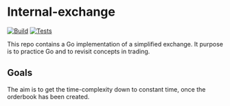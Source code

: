 # Internal-exchange
[![Build](https://github.com/potrzebie-glitch/internal-exchange/actions/workflows/build.yaml/badge.svg)](https://github.com/potrzebie-glitch/internal-exchange/actions/workflows/build.yaml)
[![Tests](https://github.com/potrzebie-glitch/internal-exchange/actions/workflows/tests.yaml/badge.svg)](https://github.com/potrzebie-glitch/internal-exchange/actions/workflows/tests.yaml)

This repo contains a Go implementation of a simplified exchange. It purpose is to practice Go and to revisit concepts in trading. 

## Goals
The aim is to get the time-complexity down to constant time, once the orderbook has been created.